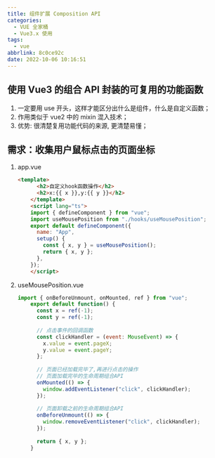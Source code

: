 ```yaml
---
title: 组件扩展 Composition API
categories:
  - VUE 全家桶
  - Vue3.x 使用
tags:
  - vue
abbrlink: 8c0ce92c
date: 2022-10-06 10:16:51
---
```

## 使用 Vue3 的组合 API 封装的可复用的功能函数
1. 一定要用 use 开头，这样才能区分出什么是组件，什么是自定义函数；
2. 作用类似于 vue2 中的 mixin 混入技术；
3. 优势: 很清楚复用功能代码的来源, 更清楚易懂；

## 需求：收集用户鼠标点击的页面坐标
1. app.vue
    ```HTML
    <template>
		  <h2>自定义hook函数操作</h2>
		  <h2>x:{{ x }},y:{{ y }}</h2>
		</template>
		<script lang="ts">
		import { defineComponent } from "vue";
		import useMousePosition from "./hooks/useMousePosition";
		export default defineComponent({
		  name: "App",
		  setup() {
		    const { x, y } = useMousePosition();
		    return { x, y };
		  },
		});
		</script>
    ```
2. useMousePosition.vue
    ```js
    import { onBeforeUnmount, onMounted, ref } from "vue";
		export default function() {
		  const x = ref(-1);
		  const y = ref(-1);
		
		  // 点击事件的回调函数
		  const clickHandler = (event: MouseEvent) => {
		    x.value = event.pageX;
		    y.value = event.pageY;
		  };
		
		  // 页面已经加载完毕了,再进行点击的操作
		  // 页面加载完毕的生命周期组合API
		  onMounted(() => {
		    window.addEventListener("click", clickHandler);
		  });
		
		  // 页面卸载之前的生命周期组合API
		  onBeforeUnmount(() => {
		    window.removeEventListener("click", clickHandler);
		  });
		
		  return { x, y };
		}
    ```
